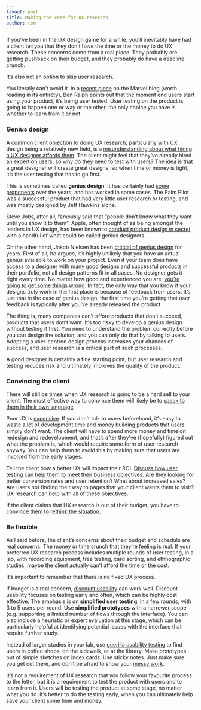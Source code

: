 ```yaml
---
layout: post
title: Making the case for UX research
author: tom
---
```


If you’ve been in the UX design game for a while, you’ll inevitably have had a client tell you that they don’t have the time or the money 
to do UX research. These concerns come from a real place. They probably are getting pushback on their budget, and they probably do have a 
deadline crunch.

It’s also not an option to skip user research.

You literally can’t avoid it. In a [recent piece](https://blog.marvelapp.com/ux-research-stop-objections/?utm_source=weekly-newsletter&utm_medium=email&utm_campaign=marvel-newsletter-2017-08-03&utm_term=) on the Marvel blog (worth reading in its entirety), Ben Ralph points out that the moment 
end users start using your product, it’s being user tested. User testing on the product is going to happen one or way or the other, the 
only choice you have is whether to learn from it or not.

### Genius design

A common client objection to doing UX research, particularly with UX design being a relatively new field, is a [misunderstanding about 
what hiring a UX designer affords them](http://blog.proto.io/4-things-about-ux-designers-that-your-boss-needs-to-know/). The client might feel that they’ve already hired an expert on users, so why do they need to test 
with users? The idea is that a great designer will create great designs, so when time or money is tight, it’s the user testing that has 
to go first.

This is sometimes called **genius design**. It has certainly had [some proponents](http://www.uxmatters.com/mt/archives/2009/01/design-research-methods-for-experience-design.php) over the years, and has worked in some cases. The Palm 
Pilot was a successful product that had very little user research or testing, and was mostly designed by Jeff Hawkins alone.

Steve Jobs, after all, famously said that “people don’t know what they want until you show it to them”. Apple, often thought of as being
amongst the leaders in UX design, has been known to [conduct product design in secret](https://www.theatlantic.com/technology/archive/2017/07/toaster-a-bit-more-button/534312/) with a handful of what could be called genius 
designers.

On the other hand, Jakob Nielsen has been [critical of genius design](https://www.nngroup.com/articles/the-myth-of-the-genius-designer/) for years. First of all, he argues, it’s highly unlikely that you 
have an actual genius available to work on your project. Even if your team does have access to a designer with many good designs and 
successful products in their portfolio, not all design patterns fit in all cases. No designer gets it right every time. No matter how 
good and experienced you are, [you’re going to get some things wrong](https://www.invisionapp.com/blog/genius-designer-mindset-experimentation/). In fact, the only way that you know if your designs truly work in 
the first place is because of feedback from users. It’s just that in the case of genius design, the first time you’re getting that user 
feedback is typically after you’ve already released the product.

The thing is, many companies can’t afford products that don’t succeed, products that users don’t want. It’s too risky to develop a 
genius design without testing it first. You need to understand the problem correctly before you can design the solution, and you can 
only do that by talking to users. Adopting a user-centred design process increases your chances of success, and user research is a 
critical part of such processes.

A good designer is certainly a fine starting point, but user research and testing reduces risk and ultimately improves the quality of 
the product.

### Convincing the client

There will still be times when UX research is going to be a hard sell to your client. The most effective way to convince them will 
likely be to [speak to them in their own language](https://uxplanet.org/7-key-motives-to-invest-time-and-effort-in-ux-for-a-digital-product-d75aa90de588).

Poor UX is [expensive](http://blog.proto.io/4-things-about-ux-designers-that-your-boss-needs-to-know/). If you don’t talk to users beforehand, it’s easy to waste a lot of development time and money building products 
that users simply don’t want. The client will have to spend more money and time on redesign and redevelopment, and that’s after they’ve 
(hopefully) figured out what the problem is, which would require some form of user research anyway. You can help them to avoid this by
making sure that users are involved from the early stages.

Tell the client how a better UX will impact their ROI. [Discuss how user testing can help them to meet their business objectives](http://blog.proto.io/how-to-convince-your-client-to-invest-in-ux/). Are 
they looking for better conversion rates and user retention? What about increased sales? Are users not finding their way to pages that 
your client wants them to visit? UX research can help with all of these objectives.

If the client claims that UX research is out of their budget, you have to [convince them to rethink the situation](http://ux.walkme.com/infographic-making-strong-business-case-roi-ux/).

### Be flexible

As I said before, the client’s concerns about their budget and schedule are real concerns. The money or time crunch that they’re feeling
is real. If your preferred UX research process includes multiple rounds of user testing, in a lab, with recording equipment, tree 
testing, card sorting, and ethnographic studies, maybe the client actually can’t afford the time or the cost.

It’s important to remember that there is no fixed UX process.

If budget is a real concern, [discount usability](https://www.nngroup.com/articles/discount-usability-20-years/) can work well. Discount usability focuses on testing early and often, which can be 
highly cost effective. The emphasis is on **simplified user testing**, in a few rounds, with 3 to 5 users per round. Use **simplified 
prototypes** with a narrower scope (e.g. supporting a limited number of flows through the interface). You can also include a heuristic or 
expert evaluation at this stage, which can be particularly helpful at identifying potential issues with the interface that require 
further study.

Instead of larger studies in your lab, use [guerilla usability testing](http://www.uxbooth.com/articles/the-art-of-guerrilla-usability-testing/) to find users in coffee shops, on the sidewalk, or at the 
library. Make prototypes out of simple sketches on index cards. Use sticky notes. Just make sure you get out there, and don’t be afraid 
to show your [messy work](https://www.invisionapp.com/blog/genius-designer-mindset-experimentation/).

It’s not a requirement of UX research that you follow your favourite process to the letter, but it is a requirement to test the product 
with users and to learn from it. Users will be testing the product at some stage, no matter what you do. It’s better to do the testing 
early, when you can ultimately help save your client some time and money.
